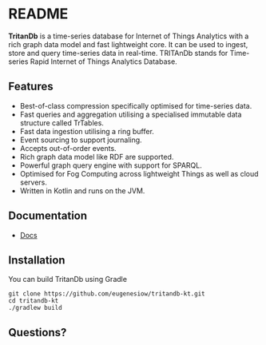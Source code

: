 README
======

**TritanDb** is a time-series database for Internet of Things Analytics with a rich graph data model and fast lightweight core.
It can be used to ingest, store and query time-series data in real-time.
TRITAnDb stands for Time-series Rapid Internet of Things Analytics Database.

Features
-------

* Best-of-class compression specifically optimised for time-series data.
* Fast queries and aggregation utilising a specialised immutable data structure called TrTables.
* Fast data ingestion utilising a ring buffer.
* Event sourcing to support journaling.
* Accepts out-of-order events.
* Rich graph data model like RDF are supported.
* Powerful graph query engine with support for SPARQL.
* Optimised for Fog Computing across lightweight Things as well as cloud servers.
* Written in Kotlin and runs on the JVM.


Documentation
-------------
* [Docs](https://eugenesiow.gitbooks.io/tritandb)

Installation
------------

You can build TritanDb using Gradle

    git clone https://github.com/eugenesiow/tritandb-kt.git
    cd tritandb-kt
    ./gradlew build


Questions?
----------

